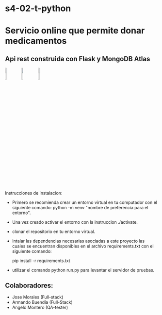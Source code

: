 # s4-02-t-python
# Servicio online que permite donar medicamentos


## Api rest construida con **Flask** y **MongoDB Atlas**

<p align="left">
<img src="https://upload.wikimedia.org/wikipedia/commons/thumb/c/c3/Python-logo-notext.svg/100px-Python-logo-notext.svg.png"  width=10% height=10%>
<img src="https://cdn.icon-icons.com/icons2/2699/PNG/512/pocoo_flask_logo_icon_168045.png"  width=10% height=10%>
<img src="http://www.macizotech.com/wp-content/uploads/2017/07/mongodb-logo.png"  width=10% height=10%>
</p>


Instrucciones de instalacion:

- Primero se recomienda crear un entorno virtual en tu computador con el siguiente comando:
  python -m venv "nombre de preferencia para el entorno".
 
- Una vez creado activar el entorno con la instruccion ./activate.

- clonar el repositorio en tu entorno virtual.

- Intalar las dependencias necesarias asociadas a este proyecto las cuales se encuentran disponibles en el archivo requirements.txt con el siguiente comando:
  
  pip install -r requirements.txt

- utilizar el comando python run.py para levantar el servidor de pruebas.



## Colaboradores:
- Jose Morales (Full-stack)
- Armando Buendía (Full-Stack)
- Angelo Montero (QA-tester)

